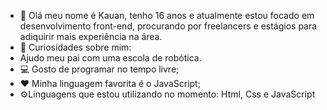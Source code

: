 - 👋 Olá meu nome é Kauan, tenho 16 anos e atualmente estou focado em desenvolvimento front-end, procurando por freelancers e estágios para adiquirir mais experiência na área.
- 📌 Curiosidades sobre mim:
- Ajudo meu pai com uma escola de robótica.
- 💻 Gosto de programar no tempo livre;
- ❤️ Minha linguagem favorita é o JavaScript;
- ⚙️Linguagens que estou utilizando no momento: Html, Css e JavaScript

